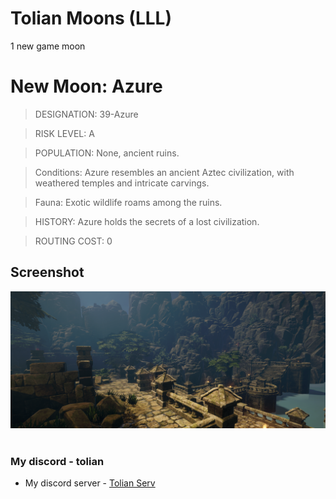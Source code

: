 # Tolian Moons (LLL)


1 new game moon 

# New Moon: Azure

>DESIGNATION: 39-Azure

>RISK LEVEL: A

>POPULATION: None, ancient ruins.

>Conditions: Azure resembles an ancient Aztec civilization, with weathered temples and intricate carvings.

>Fauna: Exotic wildlife roams among the ruins.

>HISTORY: Azure holds the secrets of a lost civilization.

>ROUTING COST: 0

## Screenshot
![Screenshot_1](https://raw.githubusercontent.com/Toliann/Azure/main/Screenshot/1.png)


#
### My discord - tolian
- My discord server - [Tolian Serv](https://discord.gg/ybjPfxCKZX)
